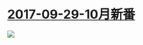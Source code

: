 # [2017-09-29-10月新番](http://www.bilibili.com/blackboard/topic/activity-BJLZpl-ib.html)
![](https://bilicover2017.github.io/iOS/2017-09-29.jpg)